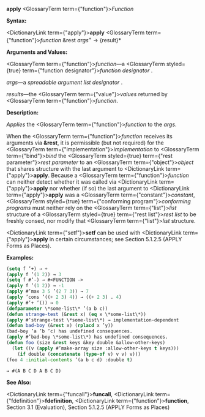 **apply** <GlossaryTerm  term={"function"}><i>Function</i></GlossaryTerm>

**Syntax:**

<DictionaryLink  term={"apply"}><b>apply</b></DictionaryLink> <GlossaryTerm  term={"function"}><i>function</i></GlossaryTerm> &amp;rest *args*<sup>+</sup> → \{result\}\*

**Arguments and Values:**

<GlossaryTerm  term={"function"}><i>function</i></GlossaryTerm>—a <GlossaryTerm styled={true} term={"function designator"}><i>function designator</i></GlossaryTerm> .

*args*—a *spreadable argument list designator* .

*results*—the <GlossaryTerm  term={"value"}><i>values</i></GlossaryTerm> returned by <GlossaryTerm  term={"function"}><i>function</i></GlossaryTerm>.

**Description:**

*Applies* the <GlossaryTerm  term={"function"}><i>function</i></GlossaryTerm> to the *args*.

When the <GlossaryTerm  term={"function"}><i>function</i></GlossaryTerm> receives its arguments via **&amp;rest**, it is permissible (but not required) for the <GlossaryTerm  term={"implementation"}><i>implementation</i></GlossaryTerm> to <GlossaryTerm  term={"bind"}><i>bind</i></GlossaryTerm> the <GlossaryTerm styled={true} term={"rest parameter"}><i>rest parameter</i></GlossaryTerm> to an <GlossaryTerm  term={"object"}><i>object</i></GlossaryTerm> that shares structure with the last argument to <DictionaryLink  term={"apply"}><b>apply</b></DictionaryLink>. Because a <GlossaryTerm  term={"function"}><i>function</i></GlossaryTerm> can neither detect whether it was called via <DictionaryLink  term={"apply"}><b>apply</b></DictionaryLink> nor whether (if so) the last argument to <DictionaryLink  term={"apply"}><b>apply</b></DictionaryLink> was a <GlossaryTerm  term={"constant"}><i>constant</i></GlossaryTerm>, <GlossaryTerm styled={true} term={"conforming program"}><i>conforming programs</i></GlossaryTerm> must neither rely on the <GlossaryTerm  term={"list"}><i>list</i></GlossaryTerm> structure of a <GlossaryTerm styled={true} term={"rest list"}><i>rest list</i></GlossaryTerm> to be freshly consed, nor modify that <GlossaryTerm  term={"list"}><i>list</i></GlossaryTerm> structure.

<DictionaryLink  term={"setf"}><b>setf</b></DictionaryLink> can be used with <DictionaryLink  term={"apply"}><b>apply</b></DictionaryLink> in certain circumstances; see Section 5.1.2.5 (APPLY Forms as Places).

**Examples:**

```lisp
(setq f ’+) → + 
(apply f ’(1 2)) → 3 
(setq f #’-) → #<FUNCTION -> 
(apply f ’(1 2)) → -1 
(apply #’max 3 5 ’(2 7 3)) → 7 
(apply ’cons ’((+ 2 3) 4)) → ((+ 2 3) . 4) 
(apply #’+ ’()) → 0 
(defparameter \*some-list\* ’(a b c)) 
(defun strange-test (&rest x) (eq x \*some-list\*)) 
(apply #’strange-test \*some-list\*) → implementation-dependent 
(defun bad-boy (&rest x) (rplacd x ’y)) 
(bad-boy ’a ’b ’c) has undefined consequences. 
(apply #’bad-boy \*some-list\*) has undefined consequences. 
(defun foo (size &rest keys &key double &allow-other-keys) 
  (let ((v (apply #’make-array size :allow-other-keys t keys))) 
    (if double (concatenate (type-of v) v v) v))) 
(foo 4 :initial-contents ’(a b c d) :double t) 

→ #(A B C D A B C D) 
```

**See Also:**

<DictionaryLink  term={"funcall"}><b>funcall</b></DictionaryLink>, <DictionaryLink  term={"fdefinition"}><b>fdefinition</b></DictionaryLink>, <DictionaryLink  term={"function"}><b>function</b></DictionaryLink>, Section 3.1 (Evaluation), Section 5.1.2.5 (APPLY Forms as Places)

